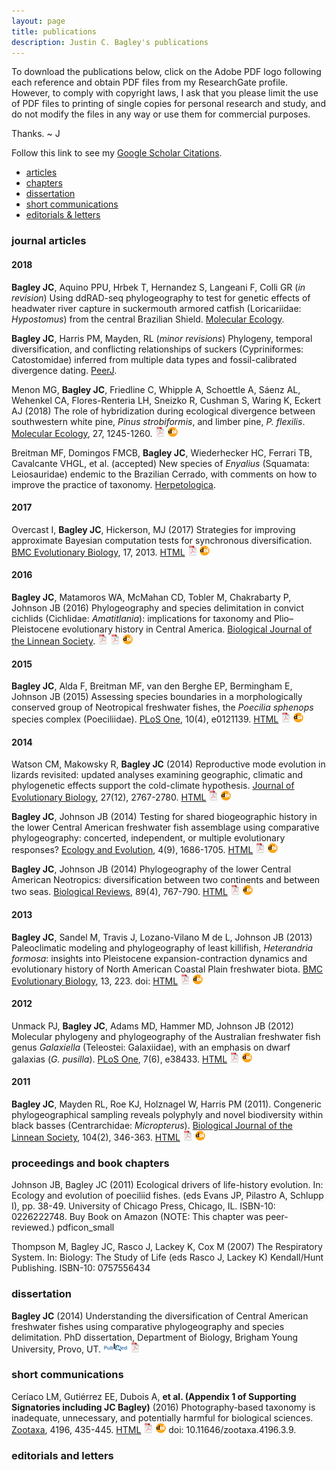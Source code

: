 ```yaml
---
layout: page
title: publications
description: Justin C. Bagley's publications
---
```


To download the publications below, click on the Adobe PDF logo following each reference 
and obtain PDF files from my ResearchGate profile.  However, to comply with copyright laws, 
I ask that you please limit the use of PDF files to printing of single copies for personal 
research and study, and do not modify the files in any way or use them for commercial 
purposes.

Thanks. ~ J

Follow this link to see my [Google Scholar Citations]().

<div class="navbar">
    <div class="navbar-inner">
        <ul class="nav">
            <li><a href="#articles">articles</a></li>
            <li><a href="#chapters">chapters</a></li>
            <li><a href="#thesis">dissertation</a></li>
            <li><a href="#short_comm">short communications</a></li>
            <li><a href="#letters">editorials & letters</a></li>
        </ul>
    </div>
</div>


### <a name="articles"></a>journal articles

#### 2018

**Bagley JC**, Aquino PPU, Hrbek T, Hernandez S, Langeani F, Colli GR (_in revision_) Using 
ddRAD-seq phylogeography to test for genetic effects of headwater river capture in 
suckermouth armored catfish (Loricariidae: _Hypostomus_) from the central Brazilian Shield. 
[Molecular Ecology](https://onlinelibrary.wiley.com/journal/1365294x).
<!-- * 16 * -->

**Bagley JC**, Harris PM, Mayden, RL (_minor revisions_) Phylogeny, temporal diversification, 
and conflicting relationships of suckers (Cypriniformes: Catostomidae) inferred from 
multiple data types and fossil-calibrated divergence dating. [PeerJ](https://peerj.com).
<!-- * 15 * -->
 
Menon MG, **Bagley JC**, Friedline C, Whipple A, Schoettle A, Sáenz AL, Wehenkel CA, 
Flores-Renteria LH, Sneizko R, Cushman S, Waring K, Eckert AJ (2018) The role of 
hybridization during ecological divergence between southwestern white pine, _Pinus 
strobiformis_, and limber pine, _P. flexilis_. 
[Molecular Ecology](https://onlinelibrary.wiley.com/journal/1365294x), 
27, 1245-1260. 
[![pdf](icons16/pdf-icon.png)](https://www.researchgate.net/publication/322982849_The_role_of_hybridization_during_ecological_divergence_of_southwestern_white_pine_Pinus_strobiformis_and_limber_pine_P_flexilis)
[![doi](icons16/doi-icon.png)](https://doi.org/10.1111/mec.14505)
<!-- * 14 * -->
 
Breitman MF, Domingos FMCB, **Bagley JC**, Wiederhecker HC, Ferrari TB, Cavalcante VHGL, 
et al. (accepted) New species of _Enyalius_ (Squamata: Leiosauridae) endemic to the 
Brazilian Cerrado, with comments on how to improve the practice of taxonomy. 
[Herpetologica](http://www.hljournals.org).
<!-- * 13 * -->
 
#### 2017

Overcast I, **Bagley JC**, Hickerson, MJ (2017) Strategies for improving approximate Bayesian 
computation tests for synchronous diversification. [BMC Evolutionary Biology](https://bmcevolbiol.biomedcentral.com), 
17, 2013.
[HTML](https://bmcevolbiol.biomedcentral.com/articles/10.1186/s12862-017-1052-6)
[![pdf](icons16/pdf-icon.png)](https://bmcevolbiol.biomedcentral.com/track/pdf/10.1186/s12862-017-1052-6)
[![doi](icons16/doi-icon.png)](https://doi.org/10.1186/s12862-017-1052-6)
<!-- * 12 * -->
 
#### 2016

**Bagley JC**, Matamoros WA, McMahan CD, Tobler M, Chakrabarty P, Johnson JB (2016) 
Phylogeography and species delimitation in convict cichlids (Cichlidae: _Amatitlania_): 
implications for taxonomy and Plio–Pleistocene evolutionary history in Central America. 
[Biological Journal of the Linnean Society](https://onlinelibrary.wiley.com/journal/10958312). 
[![pdf](icons16/pdf-icon.png)](https://www.researchgate.net/publication/307882022_Phylogeography_and_species_delimitation_in_convict_cichlids_Cichlidae_Amatitlania_implications_for_taxonomy_and_Plio-Pleistocene_evolutionary_history_in_Central_America)
[![pdf](icons16/pdf-icon.png)](https://watermark.silverchair.com/bij.12845.pdf?token=AQECAHi208BE49Ooan9kkhW_Ercy7Dm3ZL_9Cf3qfKAc485ysgAAAa8wggGrBgkqhkiG9w0BBwagggGcMIIBmAIBADCCAZEGCSqGSIb3DQEHATAeBglghkgBZQMEAS4wEQQMr6IKJZ7drJK3ObKiAgEQgIIBYtn4xDJnaLPSVJEa98VsQoa9HY1eToRMDlC9aPHVIFtoBX8EjW8JtFkzp3FaSTn2WZrDCOX6nwnjJtN71LJAKut6IxhgHYY62pThw4-qVCJ_wphmUkAmjZYs9Vcpp9s-mYvPbDGzRf9RqcE64yBsGBpyxsNhnMyC-jn6ABH6OvdfmwQ0NT2XGFaL0rsxS4mE-5RfPHUEg3MKUo3Zl6OzuEDkx6wYFIvvjVaEKNH-NSm8adx9ONPrwNB-BA-tulgXWQCsFSZQ1Seb_B5845IybDA46wpOZTpFVyAze5V3C-uKtONFqO73WUzArBezRFx59WxeASdB3pgjK4SP2pS4W3gz_17enfPDFflGjwScHqGoVFc-1C51KEH-eMIpQPv74mgBpEC5swnb8ThL4I7UtxSPp5WUWJrvZGsVVPGinvg774EVmAZPQYtvIYFH_A8u5Zv_z-8ZZG8Eqx_lQSpi_rvCfQ)
[![doi](icons16/doi-icon.png)](https://doi.org/10.1111/bij.12845)
<!-- * 11 * -->
 
#### 2015

**Bagley JC**, Alda F, Breitman MF, van den Berghe EP, Bermingham E, Johnson JB (2015) Assessing 
species boundaries in a morphologically conserved group of Neotropical freshwater fishes, 
the _Poecilia sphenops_ species complex (Poeciliidae). [PLoS One](http://journals.plos.org/plosone/), 
10(4), e0121139. 
[HTML](http://journals.plos.org/plosone/article?id=10.1371/journal.pone.0121139)
[![pdf](icons16/pdf-icon.png)](http://journals.plos.org/plosone/article/file?id=10.1371/journal.pone.0121139&type=printable)
[![doi](icons16/doi-icon.png)](https://doi.org/10.1371/journal.pone.0121139)
<!-- * 10 * -->
 
#### 2014

Watson CM, Makowsky R, **Bagley JC** (2014) Reproductive mode evolution in lizards revisited: 
updated analyses examining geographic, climatic and phylogenetic effects support the 
cold-climate hypothesis. [Journal of Evolutionary Biology](https://onlinelibrary.wiley.com/journal/14209101), 
27(12), 2767-2780. 
[HTML](https://onlinelibrary.wiley.com/doi/full/10.1111/jeb.12536)
[![pdf](icons16/pdf-icon.png)](https://onlinelibrary.wiley.com/doi/epdf/10.1111/jeb.12536)
[![doi](icons16/doi-icon.png)](https://doi.org/10.1111/jeb.12536)
<!-- * 9 * -->
 
**Bagley JC**, Johnson JB (2014) Testing for shared biogeographic history in the lower Central 
American freshwater fish assemblage using comparative phylogeography: concerted, independent, 
or multiple evolutionary responses? [Ecology and Evolution](https://onlinelibrary.wiley.com/journal/20457758), 
4(9), 1686-1705. 
[HTML](https://onlinelibrary.wiley.com/doi/full/10.1002/ece3.1058)
[![pdf](icons16/pdf-icon.png)](https://onlinelibrary.wiley.com/doi/epdf/10.1002/ece3.1058)
[![doi](icons16/doi-icon.png)](https://doi.org/10.1002/ece3.1058)
<!-- * 8 * -->
 
**Bagley JC**, Johnson JB (2014) Phylogeography of the lower Central American Neotropics: 
diversification between two continents and between two seas. 
[Biological Reviews](https://onlinelibrary.wiley.com/journal/1469185x), 89(4), 767-790. 
[HTML](https://onlinelibrary.wiley.com/doi/full/10.1111/brv.12076)
[![pdf](icons16/pdf-icon.png)](https://onlinelibrary.wiley.com/doi/pdf/10.1111/brv.12076)
[![doi](icons16/doi-icon.png)](https://doi.org/10.1111/brv.12076)
<!-- * 7 * -->

#### 2013

**Bagley JC**, Sandel M, Travis J, Lozano-Vilano M de L, Johnson JB (2013) Paleoclimatic 
modeling and phylogeography of least killifish, _Heterandria formosa_: insights into 
Pleistocene expansion-contraction dynamics and evolutionary history of North American 
Coastal Plain freshwater biota. [BMC Evolutionary Biology](https://bmcevolbiol.biomedcentral.com), 
13, 223. doi: 
[HTML](https://onlinelibrary.wiley.com/doi/full/10.1111/brv.12076)
[![pdf](icons16/pdf-icon.png)](https://onlinelibrary.wiley.com/doi/pdf/10.1111/brv.12076)
[![doi](icons16/doi-icon.png)](https://doi.org/10.1186/1471-2148-13-223)
<!-- * 6 * -->
 
#### 2012

Unmack PJ, **Bagley JC**, Adams MD, Hammer MD, Johnson JB (2012) Molecular phylogeny and 
phylogeography of the Australian freshwater fish genus _Galaxiella_ (Teleostei: Galaxiidae), 
with an emphasis on dwarf galaxias (_G. pusilla_). [PLoS One](http://journals.plos.org/plosone/), 
7(6), e38433. 
[HTML](http://journals.plos.org/plosone/article?id=10.1371/journal.pone.0038433)
[![pdf](icons16/pdf-icon.png)](http://journals.plos.org/plosone/article/file?id=10.1371/journal.pone.0038433&type=printable)
[![doi](icons16/doi-icon.png)](https://doi.org/10.1371/journal.pone.0038433)
<!-- * 5 * -->
 
#### 2011

**Bagley JC**, Mayden RL, Roe KJ, Holznagel W, Harris PM (2011). Congeneric phylogeographical 
sampling reveals polyphyly and novel biodiversity within black basses (Centrarchidae: 
_Micropterus_). [Biological Journal of the Linnean Society](https://onlinelibrary.wiley.com/journal/10958312), 
104(2), 346-363. 
[HTML](https://academic.oup.com/biolinnean/article/104/2/346/2452441)
[![pdf](icons16/pdf-icon.png)](https://watermark.silverchair.com/j.1095-8312.2011.01720.x.pdf?token=AQECAHi208BE49Ooan9kkhW_Ercy7Dm3ZL_9Cf3qfKAc485ysgAAAc0wggHJBgkqhkiG9w0BBwagggG6MIIBtgIBADCCAa8GCSqGSIb3DQEHATAeBglghkgBZQMEAS4wEQQM5gssFt_izhMOCElPAgEQgIIBgDAp1Z850bpffldWmrP6NuBvAcu0TXxLhU7xxSYoR3RBFi6S2oYU66zSZm_L11C3Djbt0W8kNjA2m0jU7EtnAPuyY1RLPAFivxihz0ocKkiORb9ogClxI6gUoq4HoayJGJzgVKqggUD9Ayzp84BHAXa6iVR7YW2q2CPktuNWBoOQ0tFW1gVskVay-cCLYbfGCIMB2FDo5IoZNCVKl1OmqrPDfxEMUTN_rCmEVQv2K3GaLLCiBw_DtfMqql_YYWW9GcNBEeJy2B6U_6xG9FRe5YJN3X2i54Uz9Nf6zfDV3NcVYTfLBJVYmmang6ISTaMBEaRDg_H0TkC6h2uLIUwuRPAVXEWeCe0tk-0Jfs6VFFX4iTjoc-ivxw8CuAsumaHYGcgbX44FGcl1jL-Fd4UqL3ieIuwrtd-EdqpIca8A9U59S-xIF8QXoKmujJFEhF2q484AvlJO4ksRUigBKART90EhnTo1CAQXw9DZBIchWrny3bf23aRkYSkkzmJGdBGfyQ)
[![doi](icons16/doi-icon.png)](https://doi.org/10.1111/j.1095-8312.2011.01720.x)
<!-- * 4 * -->



### <a name="chapters"></a>proceedings and book chapters

Johnson JB, Bagley JC (2011) Ecological drivers of life-history evolution. In: Ecology and 
evolution of poeciliid fishes. (eds Evans JP, Pilastro A, Schlupp I), pp. 38-49. University 
of Chicago Press, Chicago, IL. ISBN-10: 0226222748. Buy Book on Amazon 
(NOTE: This chapter was peer-reviewed.) pdficon_small
<!-- * 3 * -->

Thompson M, Bagley JC, Rasco J, Lackey K, Cox M (2007) The Respiratory System. In: Biology: 
The Study of Life (eds Rasco J, Lackey K) Kendall/Hunt Publishing. ISBN-10: 0757556434
<!-- * 2 * -->



### <a name="thesis"></a>dissertation

**Bagley JC** (2014) Understanding the diversification of Central American freshwater fishes 
using comparative phylogeography and species delimitation. PhD dissertation, Department of 
Biology, Brigham Young University, Provo, UT.
[![Abstract](icons16/pubmed-icon.png)](https://scholarsarchive.byu.edu/etd/5296/)
[![pdf (653k)](icons16/pdf-icon.png)](https://scholarsarchive.byu.edu/cgi/viewcontent.cgi?article=6295&context=etd)



### <a name="short_comm"></a>short communications

Ceríaco LM, Gutiérrez EE, Dubois A, **et al. (Appendix 1 of Supporting Signatories including 
JC Bagley)** (2016) Photography-based taxonomy is inadequate, unnecessary, and potentially 
harmful for biological sciences. [Zootaxa](http://www.mapress.com/j/zt/), 
4196, 435-445. 
[HTML](http://mapress.com/j/zt/article/view/zootaxa.4196.3.9)
[![pdf](icons16/pdf-icon.png)](http://mapress.com/j/zt/article/view/zootaxa.4196.3.9/9439)
[![doi](icons16/doi-icon.png)](https://doi.org/10.11646/zootaxa.4196.3.9)
doi: 10.11646/zootaxa.4196.3.9.
<!-- * 1 * -->


### <a name="editorials"></a>editorials and letters


